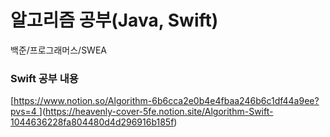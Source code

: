 # 알고리즘 공부(Java, Swift)
백준/프로그래머스/SWEA

### Swift 공부 내용
[[https://www.notion.so/Algorithm-6b6cca2e0b4e4fbaa246b6c1df44a9ee?pvs=4
](https://heavenly-cover-5fe.notion.site/Algorithm-Swift-1044636228fa804480d4d296916b185f)](https://heavenly-cover-5fe.notion.site/Algorithm-Swift-1044636228fa804480d4d296916b185f)
